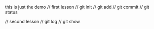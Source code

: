 this is just the demo
// first lesson
// git init
// git add
// git commit
// git status

// second lesson
// git log
// git show